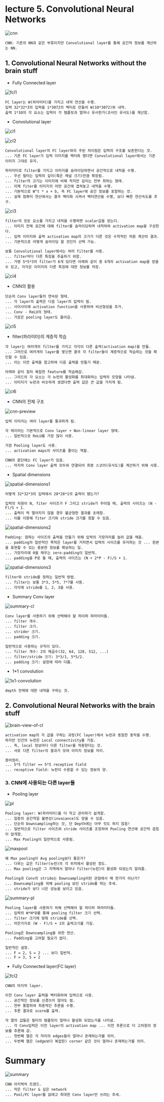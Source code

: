﻿# lecture 5. Convolutional Neural Networks

![cnn](./img/lect5/cnn.PNG)

```
CNN: 기존의 NN과 같은 부류이지만 Convolutional layer를 통해 공간적 정보를 계산하는 NN.
```

## 1. Convolutional Neural Networks without the brain stuff

- Fully Connected layer

![fcl1](./img/lect5/fcl1.PNG)

```
FC layer는 W(파라미터)를 가지고 내적 연산을 수행.
입력 32*32*3의 입력을 1*3072의 벡터로 만들어 W(10*3072)와 내적.
출력 1*10의 각 요소는 입력이 각 템플릿과 얼마나 유사한가(코사인 유사도)를 계산함. 
```

- Convolutional layer

![cl1](./img/lect5/cl1.PNG)

![cl2](./img/lect5/cl2.PNG)

```
Convolutional layer의 FC layer와의 주된 차이점은 입력의 구조를 보존한다는 것.
... 기존 FC layer가 입력 이미지를 벡터화 했다면 Convolutional layer에서는 기존 이미지 그대로 유지.

파라미터로 filter를 가지고 이미지를 슬라이딩하면서 공간적으로 내적을 수행.
... 우선 필터는 입력의 깊이(혹은 채널 크기)만큼 확장됨.
... filter의 크기는 이미지에 비해 작지만 깊이는 전부 취하는 형태.
... 이제 fiter를 이미지의 어떤 공간에 겹쳐놓고 내적을 수행.
... 기본적으로 W^t * x + b, 즉 FC layer에 공간 정보를 포함하는 것.
... 실제 컴퓨터 연산에서는 결국 벡터화 시켜서 벡터연산을 수행, 보다 빠른 연산속도를 추구.
```

![cl3](./img/lect5/cl3.PNG)

```
filter의 모든 요소를 가지고 내적을 수행하면 scalar값을 얻는다.
... 이미지 전체 공간에 대해 filter를 슬라이딩하며 내적하여 activation map을 구성한다.
... 입력 이미지와 출력 activation map의 크기가 다른 것은 수학적인 차원 계산의 결과.
... 기본적으로 어떻게 슬라이딩 할 것인지 선택 가능.

보통 Convolutional layer에서는 여러 filter를 사용.
... filter마다 다른 특징을 추출하기 위함.
... 가령 5*5*3의 filter가 6개 있다면 아래와 같이 총 6개의 activation map을 얻을 수 있고, 각각은 이미지의 다른 특징에 대한 정보를 저장.
```

![cl4](./img/lect5/cl4.PNG)

- CNN의 활용

```
단순히 Conv layer들의 연속된 형태.
... 각 layer의 출력은 다음 layer의 입력이 됨.
... 사이사이에 activation function을 사용하여 비선형성을 추가.
... Conv - ReLU의 형태.
... 가끔은 pooling layer도 들어감.
```

![cl5](./img/lect5/cl5.PNG)

- filter(파라미터)의 계층적 학습

```
각 layer는 여러개의 filter를 가지고 각각이 다른 출력(activation map)을 만듦.
... 그러므로 여러개의 layer를 쌓으면 결국 각 filter들이 계층적으로 학습하는 것을 확인할 수 있음.
... 이는 이전 출력을 참고하여 다음 출력을 만들기 때문.

아래와 같이 점차 복잡한 feature를 학습해감.
... 그리드의 각 요소는 각 뉴런의 활성화를 최대화하는 입력의 모양을 나타냄.
... 이미지가 뉴런과 비슷하게 생겼다면 출력 값은 큰 값을 가지게 됨.
```

![cl6](./img/lect5/cl6.PNG)

- CNN의 전체 구조

![cnn-preview](./img/lect5/cnn-preview.PNG)

```
입력 이미지는 여러 layer를 통과하게 됨.

각 레이어는 기본적으로 Conv layer + Non-linear layer 형태.
... 일반적으로 ReLU를 가장 많이 사용.

가끔 Pooling layer도 사용.
... activation maps의 사이즈를 줄이는 역할.

CNN의 끝단에는 FC layer가 있음.
... 마지막 Conv layer 출력 모두와 연결되어 최종 스코어(유사도)를 계산하기 위해 사용.
```

- Spatial dimensions

![spatial-dimensions1](./img/lect5/spatial-dimensions1.PNG)

```
어떻게 32*32*3의 입력에서 28*28*1의 출력이 됐는가?

입력의 차원이 N, fiter 사이즈가 F 그리고 stride가 주어질 때, 출력의 사이즈는 (N - F)/S + 1.
... 출력이 딱 떨어지지 않을 경우 불균형한 결과를 초래함.
... 이를 이용해 fiter 크기와 stride 크기를 정할 수 있음.
```

![spatial-dimensions2](./img/lect5/spatial-dimensions2.PNG)

```
Padding: 원하는 사이즈의 출력을 만들기 위해 입력의 가장자리를 늘려 값을 채움.
... padding의 일반적인 목적은 layer를 거치면서 입력의 사이즈를 유지하는 것 ... 원본을 표현할 수 있는 충분한 정보를 확보하는 일.
... 가장자리에 0을 채우는 zero-padding이 일반적.
... padding을 P로 둘 때, 출력의 사이즈는 (N + 2*P - F)/S + 1.
```

![spatial-dimensions3](./img/lect5/spatial-dimensions3.PNG)

```
filter와 stride를 정하는 일반적 방법.
... filter는 보통 3*3, 5*5, 7*7를 사용.
... 각각에 stride를 1, 2, 3을 사용.
```

- Summary Conv layer

![summary-cl](./img/lect5/summary-cl.PNG)

```
Conv layer를 사용하기 위해 선택해야 할 하이퍼 파라미터들.
... filter 개수.
... filter 크기.
... strider 크기.
... padding 크기.

일반적으로 사용하는 규칙이 있다.
... filter 개수: 2의 제곱수(32, 64, 128, 512, ...)
... filter/stride 크기: 3*3/1, 5*5/2.
... padding 크기: 설정에 따라 다름.
```

- 1*1 convolution

![1x1-convolution](./img/lect5/1x1-convolution.PNG)

```
depth 전체에 대한 내적을 구하는 것.
```

## 2. Convolutional Neural Networks with the brain stuff

![brain-view-of-cl](./img/lect5/brain-view-of-cl.PNG)

```
activation map의 각 값을 구하는 과정(FC layer)에서 뉴런과 동일한 동작을 수행.
하지만 인간의 뉴런은 Local connectivity를 가짐.
... 즉, local 정보마다 다른 filter를 적용한다는 것.
... 서로 다른 filter의 결과가 모여 이미지 정보를 처리.

용어정리.
... 5*5 filter == 5*5 receptive field
... receptive field: 뉴런이 수용할 수 있는 정보의 양.
```

### 3. CNN에 사용되는 다른 layer들

- Pooling layer

![pl](./img/lect5/pl.PNG)

```
Pooling layer: W(파라미터)를 더 작고 관리하기 쉽게함.
... 일종의 공간적일 불변성(invaiance)도 얻을 수 있음.
... 단순히 Downsampling하는 것, 단 Depth에는 아무 짓도 하지 않음!
... 일반적으로 filter 사이즈와 stride 사이즈를 조정하여 Pooling 연산에 공간적 겹침이 없게함.
... Max Pooling이 일반적으로 사용됨.
```

![maxpool](./img/lect5/maxpool.PNG)

```
왜 Max pooling이 Avg pooling보다 좋은가?
... 다루는 값은 filter(뉴런)의 각 위치에서 활성된 정도.
... Max pooling은 그 지역에서 얼마나 filter(뉴런)이 활성화 되었는지 알려줌.

Pooling과 Conv의 stride는 Downsampling이란 관점에서 매 한가지 아닌가?
... Downsampling을 위해 pooling 보단 stride를 하는 추세.
... stride가 보다 나은 성능을 보이고 있음.
```

![summary-pl](./img/lect5/summary-pl.PNG)

```
Pooling layer를 사용하기 위해 선택해야 할 하이퍼 파라미터들.
... 입력의 W*H*D를 통해 pooling filter 크기 선택.
... filter 크기에 맞춰 stride를 선택.
... 마찬가지로 (W - F)/S + 1의 출력크기를 가짐.

Pooling은 Downsampling을 위한 연산.
... Padding을 고려할 필요가 없다.

일반적인 설정.
... F = 2, S = 2 ... 보다 일반적.
... F = 3, S = 2
```

- Fully Connected layer(FC layer)

![fcl2](./img/lect5/fcl2.PNG)

```
CNN의 마지막 layer.

이전 Conv layer 출력을 벡터화하여 입력으로 사용.
... 공간적인 정보를 신경쓰지 않아도 됨.
... 전부 통합하여 최종적인 추론을 수행.
... 추론 결과로 score를 출력.

각 열의 값들은 필터의 템플릿이 얼마나 활성화 되었는가를 나타냄.
... 각 Conv입럭은 이전 layer의 activation map ... 이전 추론으로 더 고차원의 정보를 추론해 감.
... 첫번째 열은 각 자리의 edges들이 얼마나 존재하는가를 의미.
... 두번째 열은 (edge보다 복잡한) corner 같은 것이 얼마나 존재하는가를 의미.
```

# Summary

![summary](./img/lect5/summary.PNG)

```
CNN 아키텍처 트렌드.
... 작은 filter & 깊은 network
... Pool/FC layer를 없애고 최대한 Conv layer만 쓰려는 추세.
```